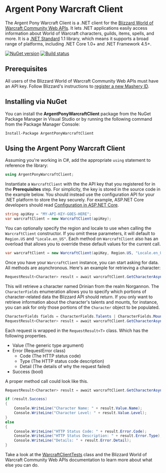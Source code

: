 # Argent Pony Warcraft Client
The Argent Pony Warcraft Client is a .NET client for the [Blizzard World of Warcraft Community Web APIs](https://dev.battle.net/).  It lets .NET applications easily access information about World of Warcraft characters, guilds, items, spells, and more.  It is a [.NET Standard](https://docs.microsoft.com/en-us/dotnet/standard/net-standard) 1.1 library, which means it supports a broad range of platforms, including .NET Core 1.0+ and .NET Framework 4.5+.

[![NuGet version](https://badge.fury.io/nu/ArgentPonyWarcraftClient.svg)](https://badge.fury.io/nu/ArgentPonyWarcraftClient)
[![Build status](https://ci.appveyor.com/api/projects/status/9awhigq8te5uwllj?svg=true)](https://ci.appveyor.com/project/danjagnow/argentponywarcraftclient)

## Prerequisites

All users of the Blizzard World of Warcraft Community Web APIs must have an API key.  Follow Blizzard's instructions to [register a new Mashery ID](https://dev.battle.net/member/register).

## Installing via NuGet

You can install the **ArgentPonyWarcraftClient** package from the NuGet Package Manager in Visual Studio or by running the following command from the Package Manager Console:

```
Install-Package ArgentPonyWarcraftClient
```

## Using the Argent Pony Warcraft Client

Assuming you're working in C#, add the appropriate `using` statement to reference the library:

``` cs
using ArgentPonyWarcraftClient;
```

Instantiate a `WarcraftClient` with the the API key that you registered for in the **Prerequisites** step.  For simplicity, the key is stored in the source code in the example below.  You should instead use the configuration API for your .NET platform to store the key securely.  For example, ASP.NET Core developers should read [Configuration in ASP.NET Core](https://docs.microsoft.com/en-us/aspnet/core/fundamentals/configuration).

``` cs
string apiKey = "MY-API-KEY-GOES-HERE";
var warcraftClient = new WarcraftClient(apiKey);
```

You can optionally specify the region and locale to use when calling the `WarcraftClient` constructor.  If you omit these parameters, it will default to `Region.US` and `"Locale.en_US"`.  Each method on `WarcraftClient` also has an overload that allows you to override these default values for the current call.

``` cs
var warcraftClient = new WarcraftClient(apiKey, Region.US, "Locale.en_US");
```

Once you have your `WarcraftClient` instance, you can start asking for data.  All methods are asynchronous.  Here's an example for retrieving a character:

``` cs
RequestResult<Character> result = await warcraftClient.GetCharacterAsync("Norgannon", "Drinian", CharacterFields.All);
```

This will retrieve a character named Drinian from the realm Norgannon.  The `CharacterFields` enumeration allows you to specify which portions of character-related data the Blizzard API should return.  If you only want to retrieve information about the character's talents and mounts, for instance, you can ask for only those portions of the `Character` object to be populated.

``` cs
CharacterFields fields = CharacterFields.Talents | CharacterFields.Mounts;
RequestResult<Character> result = await warcraftClient.GetCharacterAsync("Norgannon", "Drinian", fields);
```

Each request is wrapped in the `RequestResult<T>` class. Which has the following properties.

* Value (The generic type argument)
* Error (RequestError class)
    * Code (The HTTP status code)
    * Type (The HTTP status code description)
    * Detail (The details of why the request failed)
* Success (bool)

A proper method call could look like this.

``` cs
RequestResult<Character> result = await warcraftClient.GetCharacterAsync("Norgannon", "Drinian", CharacterFields.All);

if (result.Success)
{
    Console.WriteLine("Character Name: " + result.Value.Name);
    Console.WriteLine("Character Level: " + result.Value.Level);
}
else
{
    Console.WriteLine("HTTP Status Code: " + result.Error.Code);
    Console.WriteLine("HTTP Status Description: " + result.Error.Type);
    Console.WriteLine("Details: " + result.Error.Detail);
}
```

Take a look at the [WarcraftClientTests](https://github.com/danjagnow/ArgentPonyWarcraftClient/blob/master/src/ArgentPonyWarcraftClient.Tests/WarcraftClientTests.cs) class and the Blizzard World of Warcraft Community Web APIs documentation to learn more about what else you can do.
